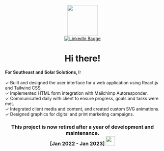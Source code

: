 <div id="header" align="center">
  <a href="https://christopherforce.com/" alt="Portfolio Website">
    <img src="https://media.giphy.com/media/M9gbBd9nbDrOTu1Mqx/giphy.gif" width="100"/>
  </a>
</div>
<div id="badges" align="center">
  <a href="https://www.linkedin.com/in/christopher-force-dev/">
    <img src="https://img.shields.io/badge/LinkedIn-blue?style=for-the-badge&logo=linkedin&logoColor=white" alt="LinkedIn Badge"/>
  </a>
</div>
<h1 align="center">
  Hi there! 
</h1>
  



<div>
  <p><strong>For Southeast and Solar Solutions, I:</strong>
    <br/>
    <br/>✓ Built and designed the user interface for a web application using React.js and Tailwind CSS.
    <br/>✓ Implemented HTML form integration with Mailchimp Autoresponder. 
    <br/>✓ Communicated daily with client to ensure progress, goals and tasks were met. 
    <br/>✓ Integrated client media and content, and created custom SVG animations. 
    <br/>✓ Designed graphics for digital and print marketing campaigns.
  </p>
  <h3 align="center">This project is now retired after a year of development and maintenance. <br/>[Jan 2022 - Jan 2023] <a href="https://www.linkedin.com/in/christopher-force-dev/">
    <img src="https://media.giphy.com/media/hvRJCLFzcasrR4ia7z/giphy.gif" width="30"/>
  </a></h2> 
</div>
